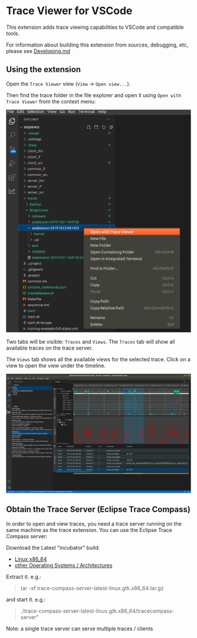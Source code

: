 # Trace Viewer for VSCode

This extension adds trace viewing capabilities to VSCode and compatible tools. 

For information about building this extension from sources, debugging, etc, please see [Developing.md](https://github.com/eclipse-cdt-cloud/vscode-trace-extension/tree/master/README.md)

## Using the extension

Open the `Trace Viewer` view (`View` -> `Open view...`).

Then find the trace folder in the file explorer and open it using `Open with Trace Viewer` from the context menu:

![open-trace][open-trace]

Two tabs will be visible: `Traces` and `Views`. The `Traces` tab will show all available traces on the trace server.

The `Views` tab shows all the available views for the selected trace. Click on a view to open the view under the timeline.

![open-output][open-output]

[open-output]: https://raw.githubusercontent.com/eclipse-cdt-cloud/vscode-trace-extension/master/doc/images/vscode-trace-extension-001.png
[open-trace]: https://raw.githubusercontent.com/eclipse-cdt-cloud/vscode-trace-extension/master/doc/images/vscode-open-with-trace-viewer-001.png

## Obtain the Trace Server (Eclipse Trace Compass)

In order to open and view traces, you need a trace server running on the same machine as the trace extension. You can use the Eclipse Trace Compass server:

Download the Latest "incubator" build:
- [Linux x86_64](https://download.eclipse.org/tracecompass.incubator/trace-server/rcp/trace-compass-server-latest-linux.gtk.x86_64.tar.gz)
- [other Operating Systems / Architectures](https://download.eclipse.org/tracecompass.incubator/trace-server/rcp/)

Extract it. e.g.:
> tar -xf trace-compass-server-latest-linux.gtk.x86_64.tar.gz

and start it. e.g.:
> ./trace-compass-server-latest-linux.gtk.x86_64/tracecompass-server"

Note: a single trace server can serve multiple traces / clients

